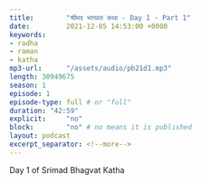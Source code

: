 ```yaml
---
title:        "श्रीमद भागवत कथा - Day 1 - Part 1"
date:         2021-12-05 14:53:00 +0000
keywords:
- radha
- raman
- katha
mp3-url:      "/assets/audio/pb21d1.mp3"
length: 30949675
season: 1
episode: 1
episode-type: full # or "full"
duration: "42:59" 
explicit:     "no"
block:        "no" # no means it is published
layout: podcast
excerpt_separator: <!--more-->
---
```

Day 1 of Srimad Bhagvat Katha
<!--more-->
